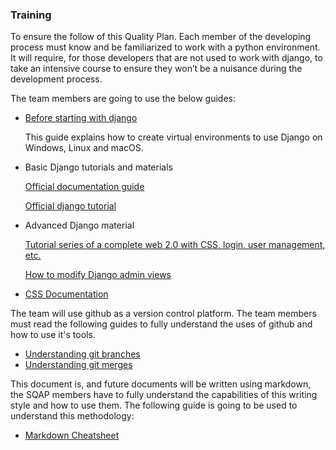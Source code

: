 ### Training

To ensure the follow of this Quality Plan. Each member of the developing process 
must know and be familiarized to work with a python environment. It will require,
for those developers that are not used to work with django, to take an intensive 
course to ensure they won’t be a nuisance during the development process.

The team members are going to use the below guides:

* [Before starting with django](https://developer.mozilla.org/en-US/docs/Learn/Server-side/Django/development_environment)

    This guide explains how to create virtual environments to use Django on Windows, Linux and macOS.



* Basic Django tutorials and materials

    [Official documentation guide](https://docs.djangoproject.com/en/2.1/)

    [Official django tutorial](https://docs.djangoproject.com/en/2.1/intro/tutorial01/) 

* Advanced Django material

    [Tutorial series of a complete web 2.0 with CSS, login, user management, etc.](https://www.youtube.com/watch?v=UmljXZIypDc&list=PL-osiE80TeTtoQCKZ03TU5fNfx2UY6U4p)
    
    [How to modify Django admin views](https://www.youtube.com/watch?v=g5DTIiFAiSk)

* [CSS Documentation](https://getbootstrap.com)



The team will use github as a version control platform. The team members must read the following guides
to fully understand the uses of github and how to use it's tools.

* [Understanding git branches](https://www.atlassian.com/git/tutorials/using-branches)
* [Understanding git merges](https://www.atlassian.com/git/tutorials/using-branches/git-merge)

This document is, and future documents will be written using markdown, the SQAP members have to fully understand the capabilities
of this writing style and how to use them. The following guide is going to be used to understand this methodology:

* [Markdown Cheatsheet](https://github.com/adam-p/markdown-here/wiki/Markdown-Cheatsheet)